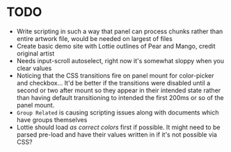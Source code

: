 # TODO

- Write scripting in such a way that panel can process chunks rather than entire artwork file, would be needed on largest of files
- Create basic demo site with Lottie outlines of Pear and Mango, credit original artist
- Needs input-scroll autoselect, right now it's somewhat sloppy when you clear values
- Noticing that the CSS transitions fire on panel mount for color-picker and checkbox... It'd be better if the transitions were disabled until a second or two after mount so they appear in their intended state rather than having default transitioning to intended the first 200ms or so of the panel mount.
- `Group Related` is causing scripting issues along with documents which have groups themselves
- Lottie should load _as correct colors_ first if possible. It might need to be parsed pre-load and have their values written in if it's not possible via CSS?

